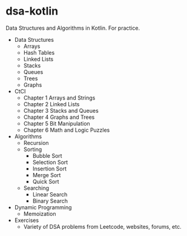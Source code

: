 # dsa-kotlin
Data Structures and Algorithms in Kotlin. For practice.

- Data Structures
    - Arrays
    - Hash Tables
    - Linked Lists
    - Stacks
    - Queues
    - Trees
    - Graphs
- CtCI
    - Chapter 1 Arrays and Strings
    - Chapter 2 Linked Lists
    - Chapter 3 Stacks and Queues
    - Chapter 4 Graphs and Trees
    - Chapter 5 Bit Manipulation
    - Chapter 6 Math and Logic Puzzles
- Algorithms
    - Recursion
    - Sorting
        - Bubble Sort
        - Selection Sort
        - Insertion Sort
        - Merge Sort
        - Quick Sort
    - Searching
        - Linear Search
        - Binary Search
- Dynamic Programming
    - Memoization
- Exercises
    - Variety of DSA problems from Leetcode, websites, forums, etc.
